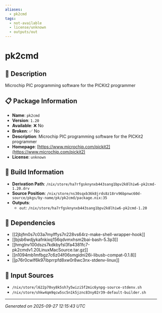 ```yaml
---
aliases:
  - pk2cmd
tags:
  - not-available
  - license/unknown
  - outputs/out
---
```


# pk2cmd

## 📝 Description

Microchip PIC programming software for the PICKit2 programmer

## 📋 Package Information

- **Name**: `pk2cmd`
- **Version**: `1.20`
- **Available**: ❌ No
- **Broken**: ✅ No
- **Description**: Microchip PIC programming software for the PICKit2 programmer
- **Homepage**: [https://www.microchip.com/pickit2](https://www.microchip.com/pickit2)
- **License**: `unknown`

## 🔧 Build Information

- **Derivation Path**: `/nix/store/ha7rfgsknynxb443sang1bpv2k8lhiw6-pk2cmd-1.20.drv`
- **Source Position**: `/nix/store/ns30sqxb36k8jrds8z18rv96bpnwc60d-source/pkgs/by-name/pk/pk2cmd/package.nix:35`
- **Outputs**:
  - `out`:  `/nix/store/ha7rfgsknynxb443sang1bpv2k8lhiw6-pk2cmd-1.20`

## 🔗 Dependencies

- [[2jbjfm0s7c03a7mylffys7n228vs64rz-make-shell-wrapper-hook]]
- [[bjsb6wdjykafnkixq156qdvmxhsm2bai-bash-5.3p3]]
- [[hmglnv100dszs7kdkbyfsl3fa4381fc7-pk2cmdv1.20LinuxMacSource.tar.gz]]
- [[n1094mb1mfbgz7c6z04f06smgidni26i-libusb-compat-0.1.8]]
- [[p76r0cwlf6k97ibprrpfd8xw0r8wc3nx-stdenv-linux]]

## 📁 Input Sources

- `/nix/store/l622p70vy8k5sh7y5wizi5f2mic6ynpg-source-stdenv.sh`
- `/nix/store/shkw4qm9qcw5sc5n1k5jznc83ny02r39-default-builder.sh`

---
*Generated on 2025-09-27 12:15:43 UTC*
